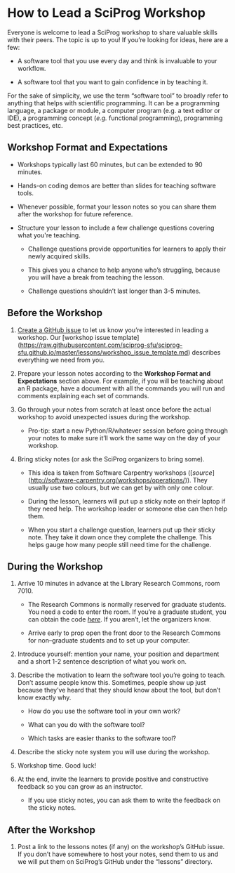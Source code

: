How to Lead a SciProg Workshop
==============================

Everyone is welcome to lead a SciProg workshop to share valuable skills
with their peers. The topic is up to you! If you’re looking for ideas,
here are a few:

-   A software tool that you use every day and think is invaluable to 
    your workflow.

-   A software tool that you want to gain confidence in by teaching it.

For the sake of simplicity, we use the term “software tool” to broadly
refer to anything that helps with scientific programming. It can be a
programming language, a package or module, a computer program (e.g. a
text editor or IDE), a programming concept (*e.g.* functional
programming), programming best practices, etc.

Workshop Format and Expectations
--------------------------------

-   Workshops typically last 60 minutes, but can be extended to 90 
    minutes.

-   Hands-on coding demos are better than slides for teaching software 
    tools.

-   Whenever possible, format your lesson notes so you can share them 
    after the workshop for future reference.

-   Structure your lesson to include a few challenge questions covering
    what you're teaching.

    -   Challenge questions provide opportunities for learners to apply
        their newly acquired skills.

    -   This gives you a chance to help anyone who’s struggling, because
        you will have a break from teaching the lesson. 

    -   Challenge questions shouldn’t last longer than 3-5 minutes.

Before the Workshop 
-------------------

1.  [Create a GitHub issue](https://github.com/sciprog-sfu/sciprog-sfu.github.io/issues/new) 
    to let us know you’re interested in leading a workshop. Our [workshop 
    issue template]
    (https://raw.githubusercontent.com/sciprog-sfu/sciprog-sfu.github.io/master/lessons/workshop_issue_template.md) 
    describes everything we
    need from you. 

2.  Prepare your lesson notes according to the **Workshop Format and 
    Expectations** section above. For example, if you will be teaching about 
    an R package, have a document with all the commands you will run and 
    comments explaining each set of commands.

3.  Go through your notes from scratch at least once before the actual 
    workshop to avoid unexpected issues during the workshop.

    -   Pro-tip: start a new Python/R/whatever session before going through 
        your notes to make sure it’ll work the same way on the day of your
        workshop.

4.  Bring sticky notes (or ask the SciProg organizers to bring some).

    -   This idea is taken from Software Carpentry workshops ([*source*]
        (http://software-carpentry.org/workshops/operations/)). They usually 
        use two colours, but we can get by with only one colour.

    -   During the lesson, learners will put up a sticky note on their laptop 
        if they need help. The workshop leader or someone else can then help 
        them.

    -   When you start a challenge question, learners put up their sticky 
        note. They take it down once they complete the challenge. This 
        helps gauge how many people still need time for the challenge.

During the Workshop 
-------------------

1.  Arrive 10 minutes in advance at the Library Research Commons, room 7010.

    -   The Research Commons is normally reserved for graduate students. You 
        need a code to enter the room. If you’re a graduate student, you can 
        obtain the code [*here*](http://www.lib.sfu.ca/about/branches-depts/rc/services/door-code). 
        If you aren’t, let the organizers know.

    -   Arrive early to prop open the front door to the Research Commons for 
        non–graduate students and to set up your computer.

2.  Introduce yourself: mention your name, your position and department and 
    a short 1-2 sentence description of what you work on.

3.  Describe the motivation to learn the software tool you’re going to teach. 
    Don’t assume people know this. Sometimes, people show up just because 
    they’ve heard that they should know about the tool, but don’t know 
    exactly why.

    -   How do you use the software tool in your own work?

    -   What can you do with the software tool?

    -   Which tasks are easier thanks to the software tool?

4.  Describe the sticky note system you will use during the workshop.

5.  Workshop time. Good luck!

6.  At the end, invite the learners to provide positive and constructive 
    feedback so you can grow as an instructor.

    -   If you use sticky notes, you can ask them to write the feedback on 
        the sticky notes.

After the Workshop
------------------

1.  Post a link to the lessons notes (if any) on the workshop’s GitHub issue. 
    If you don’t have somewhere to host your notes, send them to us and we 
    will put them on SciProg’s GitHub under the “lessons” directory.



